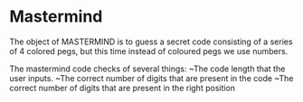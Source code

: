 # Mastermind

The object of MASTERMIND is to guess a secret code consisting of a series of 4 colored pegs, but this time instead of coloured pegs we use numbers.

The mastermind code checks of several things:
  ~The code length that the user inputs.
  ~The correct number of digits that are present in the code
  ~The correct number of digits that are present in the right position
